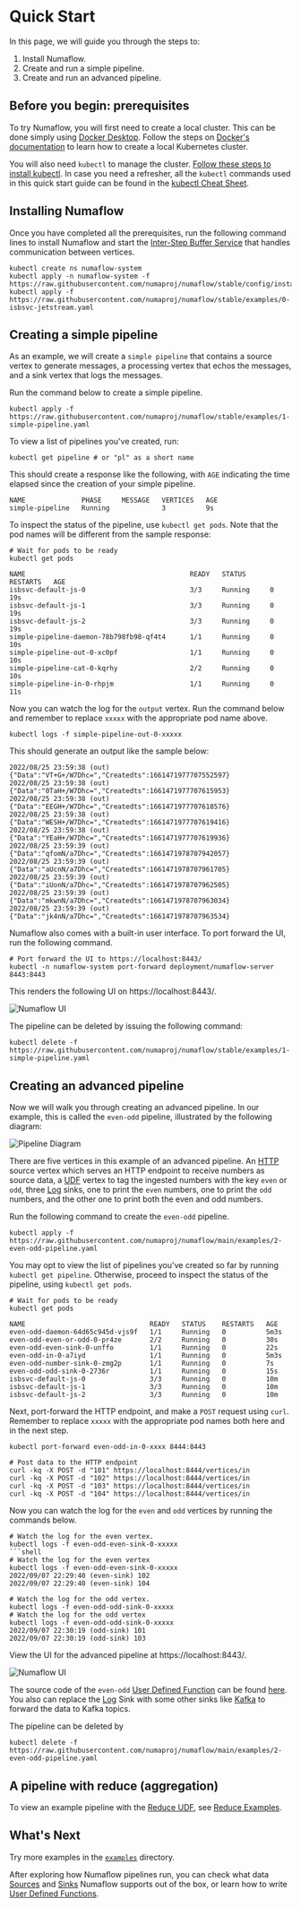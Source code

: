 # Quick Start

In this page, we will guide you through the steps to:  
1. Install Numaflow.  
2. Create and run a simple pipeline.  
3. Create and run an advanced pipeline.

## Before you begin: prerequisites

To try Numaflow, you will first need to create a local cluster. This can be done simply using [Docker Desktop](https://www.docker.com/blog/how-kubernetes-works-under-the-hood-with-docker-desktop). Follow the steps on [Docker's documentation](https://docs.docker.com/desktop/kubernetes/) to learn how to create a local Kubernetes cluster.

You will also need `kubectl` to manage the cluster. [Follow these steps to install kubectl](https://kubernetes.io/docs/tasks/tools/install-kubectl/). In case you need a refresher, all the `kubectl` commands used in this quick start guide can be found in the [kubectl Cheat Sheet](https://kubernetes.io/docs/reference/kubectl/cheatsheet/).

## Installing Numaflow

Once you have completed all the prerequisites, run the following command lines to install Numaflow and start the [Inter-Step Buffer Service](./core-concepts/inter-step-buffer-service.md) that handles communication between vertices.

```shell
kubectl create ns numaflow-system
kubectl apply -n numaflow-system -f https://raw.githubusercontent.com/numaproj/numaflow/stable/config/install.yaml
kubectl apply -f https://raw.githubusercontent.com/numaproj/numaflow/stable/examples/0-isbsvc-jetstream.yaml
```

## Creating a simple pipeline

As an example, we will create a `simple pipeline` that contains a source vertex to generate messages, a processing vertex that echos the messages, and a sink vertex that logs the messages. 

Run the command below to create a simple pipeline.

```shell
kubectl apply -f https://raw.githubusercontent.com/numaproj/numaflow/stable/examples/1-simple-pipeline.yaml
```
To view a list of pipelines you've created, run:  
```shell
kubectl get pipeline # or "pl" as a short name
```

This should create a response like the following, with `AGE` indicating the time elapsed since the creation of your simple pipeline.
```shell
NAME              PHASE     MESSAGE   VERTICES   AGE
simple-pipeline   Running             3          9s
```

To inspect the status of the pipeline, use `kubectl get pods`. Note that the pod names will be different from the sample response: 
```shell
# Wait for pods to be ready
kubectl get pods

NAME                                         READY   STATUS      RESTARTS   AGE
isbsvc-default-js-0                          3/3     Running     0          19s
isbsvc-default-js-1                          3/3     Running     0          19s
isbsvc-default-js-2                          3/3     Running     0          19s
simple-pipeline-daemon-78b798fb98-qf4t4      1/1     Running     0          10s
simple-pipeline-out-0-xc0pf                  1/1     Running     0          10s
simple-pipeline-cat-0-kqrhy                  2/2     Running     0          10s
simple-pipeline-in-0-rhpjm                   1/1     Running     0          11s
```

Now you can watch the log for the `output` vertex. Run the command below and remember to replace `xxxxx` with the appropriate pod name above. 
```shell
kubectl logs -f simple-pipeline-out-0-xxxxx
```
This should generate an output like the sample below:
```shell
2022/08/25 23:59:38 (out) {"Data":"VT+G+/W7Dhc=","Createdts":1661471977707552597}
2022/08/25 23:59:38 (out) {"Data":"0TaH+/W7Dhc=","Createdts":1661471977707615953}
2022/08/25 23:59:38 (out) {"Data":"EEGH+/W7Dhc=","Createdts":1661471977707618576}
2022/08/25 23:59:38 (out) {"Data":"WESH+/W7Dhc=","Createdts":1661471977707619416}
2022/08/25 23:59:38 (out) {"Data":"YEaH+/W7Dhc=","Createdts":1661471977707619936}
2022/08/25 23:59:39 (out) {"Data":"qfomN/a7Dhc=","Createdts":1661471978707942057}
2022/08/25 23:59:39 (out) {"Data":"aUcnN/a7Dhc=","Createdts":1661471978707961705}
2022/08/25 23:59:39 (out) {"Data":"iUonN/a7Dhc=","Createdts":1661471978707962505}
2022/08/25 23:59:39 (out) {"Data":"mkwnN/a7Dhc=","Createdts":1661471978707963034}
2022/08/25 23:59:39 (out) {"Data":"jk4nN/a7Dhc=","Createdts":1661471978707963534}
```

Numaflow also comes with a built-in user interface. To port forward the UI,  run the following command.

```shell
# Port forward the UI to https://localhost:8443/
kubectl -n numaflow-system port-forward deployment/numaflow-server 8443:8443
```
This renders the following UI on https://localhost:8443/.

![Numaflow UI](assets/numaflow-ui-simple-pipeline.png)

The pipeline can be deleted by issuing the following command:

```shell
kubectl delete -f https://raw.githubusercontent.com/numaproj/numaflow/stable/examples/1-simple-pipeline.yaml
```

## Creating an advanced pipeline

Now we will walk you through creating an advanced pipeline. In our example, this is called the `even-odd` pipeline, illustrated by the following diagram:

![Pipeline Diagram](assets/even-odd.png)

There are five vertices in this example of an advanced pipeline. An [HTTP](./user-guide/sources/http.md) source vertex which serves an HTTP endpoint to receive numbers as source data, a [UDF](user-guide/user-defined-functions/map/map.md) vertex to tag the ingested numbers with the key `even` or `odd`, three [Log](./user-guide/sinks/log.md) sinks, one to print the `even` numbers, one to print the `odd` numbers, and the other one to print both the even and odd numbers.



Run the following command to create the `even-odd` pipeline.

```shell
kubectl apply -f https://raw.githubusercontent.com/numaproj/numaflow/main/examples/2-even-odd-pipeline.yaml
```
You may opt to view the list of pipelines you've created so far by running `kubectl get pipeline`. Otherwise, proceed to inspect the status of the pipeline, using `kubectl get pods`.

```shell
# Wait for pods to be ready
kubectl get pods

NAME                               READY   STATUS    RESTARTS   AGE
even-odd-daemon-64d65c945d-vjs9f   1/1     Running   0          5m3s
even-odd-even-or-odd-0-pr4ze       2/2     Running   0          30s
even-odd-even-sink-0-unffo         1/1     Running   0          22s
even-odd-in-0-a7iyd                1/1     Running   0          5m3s
even-odd-number-sink-0-zmg2p       1/1     Running   0          7s
even-odd-odd-sink-0-2736r          1/1     Running   0          15s
isbsvc-default-js-0                3/3     Running   0          10m
isbsvc-default-js-1                3/3     Running   0          10m
isbsvc-default-js-2                3/3     Running   0          10m
```

Next, port-forward the HTTP endpoint, and make a `POST` request using `curl`. Remember to replace `xxxxx` with the appropriate pod names both here and in the next step.
```shell
kubectl port-forward even-odd-in-0-xxxx 8444:8443

# Post data to the HTTP endpoint
curl -kq -X POST -d "101" https://localhost:8444/vertices/in
curl -kq -X POST -d "102" https://localhost:8444/vertices/in
curl -kq -X POST -d "103" https://localhost:8444/vertices/in
curl -kq -X POST -d "104" https://localhost:8444/vertices/in
```

Now you can watch the log for the `even` and `odd` vertices by running the commands below. 

```shell
# Watch the log for the even vertex.
kubectl logs -f even-odd-even-sink-0-xxxxx
```shell
# Watch the log for the even vertex
kubectl logs -f even-odd-even-sink-0-xxxxx
2022/09/07 22:29:40 (even-sink) 102
2022/09/07 22:29:40 (even-sink) 104

# Watch the log for the odd vertex.
kubectl logs -f even-odd-odd-sink-0-xxxxx
# Watch the log for the odd vertex
kubectl logs -f even-odd-odd-sink-0-xxxxx
2022/09/07 22:30:19 (odd-sink) 101
2022/09/07 22:30:19 (odd-sink) 103
```

View the UI for the advanced pipeline at https://localhost:8443/.

![Numaflow UI](assets/numaflow-ui-advanced-pipeline.png)

The source code of the `even-odd` [User Defined Function](user-guide/user-defined-functions/user-defined-functions.md) can be found [here](https://github.com/numaproj/numaflow-go/tree/main/pkg/function/examples/even_odd). You also can replace the [Log](./user-guide/sinks/log.md) Sink with some other sinks like [Kafka](./user-guide/sinks/kafka.md) to forward the data to Kafka topics.

The pipeline can be deleted by

```shell
kubectl delete -f https://raw.githubusercontent.com/numaproj/numaflow/main/examples/2-even-odd-pipeline.yaml
```

## A pipeline with reduce (aggregation)

To view an example pipeline with the [Reduce UDF](user-guide/user-defined-functions/reduce/reduce.md), see [Reduce Examples](user-guide/user-defined-functions/reduce/examples.md).

## What's Next

Try more examples in the [`examples`](https://github.com/numaproj/numaflow/tree/main/examples) directory.

After exploring how Numaflow pipelines run, you can check what data [Sources](./user-guide/sources/generator.md) 
and [Sinks](./user-guide/sinks/kafka.md) Numaflow supports out of the box, or learn how to write 
[User Defined Functions](user-guide/user-defined-functions/user-defined-functions.md).
